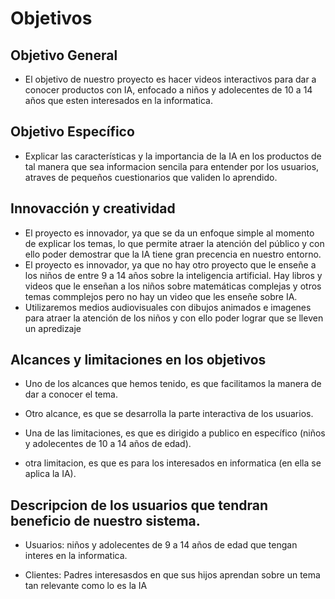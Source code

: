 # Objetivos

## Objetivo General
- El objetivo de nuestro proyecto es hacer videos interactivos para dar a conocer productos con IA, enfocado a niños y adolecentes de 10 a 14 años que esten interesados en la informatica.  
## Objetivo Específico
- Explicar las características y la importancia de la IA en los productos de tal manera que sea informacion sencila para entender por los usuarios, atraves de pequeños cuestionarios que validen lo aprendido. 

## Innovacción y creatividad
- El proyecto es innovador, ya que se da un enfoque simple al momento de explicar los temas, lo que permite atraer la atención del público y con ello poder demostrar que la IA tiene gran precencia en nuestro entorno.
- El proyecto es innovador, ya que no hay otro proyecto que le enseñe a los niños de entre 9 a 14 años sobre la inteligencia artificial. Hay libros y videos que le enseñan a los niños sobre matemáticas complejas y otros temas commplejos pero no hay un video que les enseñe sobre IA.
- Utilizaremos medios audiovisuales con dibujos animados e imagenes para atraer la atención de los niños y con ello poder lograr que se lleven un apredizaje 
## Alcances y limitaciones en los objetivos
- Uno de los alcances que hemos tenido, es que facilitamos la manera de dar a conocer el tema.

- Otro alcance, es que se desarrolla la parte interactiva de los usuarios.

- Una de las limitaciones, es que es dirigido a publico en específico (niños y adolecentes de 10 a 14 años de edad).

- otra limitacion, es que es para los interesados en informatica (en ella se aplica la IA).

## Descripcion de los usuarios que tendran beneficio de nuestro sistema.
- Usuarios: niños y adolecentes de 9 a 14 años de edad que tengan interes en la informatica.

- Clientes: Padres interesasdos en que sus hijos aprendan sobre un tema tan relevante como lo es la IA